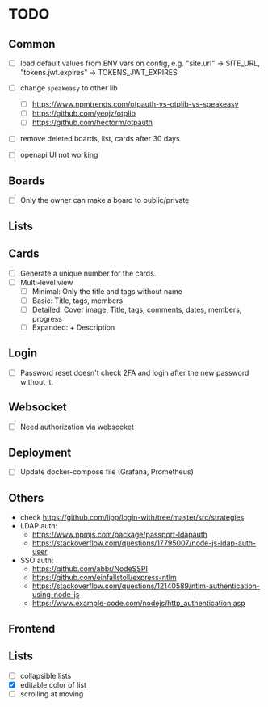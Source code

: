 # TODO

## Common 
- [ ] load default values from ENV vars on config, e.g. "site.url" -> SITE_URL, "tokens.jwt.expires" -> TOKENS_JWT_EXPIRES
- [ ] change `speakeasy` to other lib
  - [ ] https://www.npmtrends.com/otpauth-vs-otplib-vs-speakeasy
  - [ ] https://github.com/yeojz/otplib
  - [ ] https://github.com/hectorm/otpauth
- [ ] remove deleted boards, list, cards after 30 days
- [ ] openapi UI not working


## Boards
- [ ] Only the owner can make a board to public/private

## Lists


## Cards
- [ ] Generate a unique number for the cards.
- [ ] Multi-level view
  - [ ] Minimal: Only the title and tags without name
  - [ ] Basic: Title, tags, members
  - [ ] Detailed: Cover image, Title, tags, comments, dates, members, progress
  - [ ] Expanded: + Description

## Login
- [ ] Password reset doesn't check 2FA and login after the new password without it.

## Websocket
- [ ] Need authorization via websocket

## Deployment
- [ ] Update docker-compose file (Grafana, Prometheus)

## Others
- check https://github.com/lipp/login-with/tree/master/src/strategies
- LDAP auth: 
    - https://www.npmjs.com/package/passport-ldapauth
    - https://stackoverflow.com/questions/17795007/node-js-ldap-auth-user
- SSO auth:
    - https://github.com/abbr/NodeSSPI
    - https://github.com/einfallstoll/express-ntlm
    - https://stackoverflow.com/questions/12140589/ntlm-authentication-using-node-js
    - https://www.example-code.com/nodejs/http_authentication.asp


## Frontend

## Lists
- [ ] collapsible lists
- [x] editable color of list
- [ ] scrolling at moving
